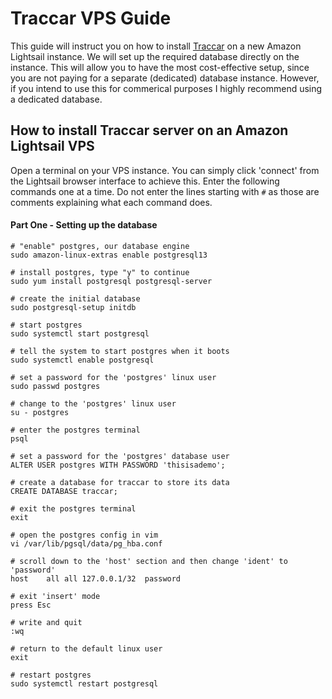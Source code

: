 # Traccar VPS Guide

This guide will instruct you on how to install [Traccar](https://www.traccar.org/) on a new Amazon Lightsail instance. We will set up the required database directly on the instance. This will allow you to have the most cost-effective setup, since you are not paying for a separate (dedicated) database instance. However, if you intend to use this for commerical purposes I highly recommend using a dedicated database.

## How to install Traccar server on an Amazon Lightsail VPS

Open a terminal on your VPS instance. You can simply click 'connect' from the Lightsail browser interface to achieve this. Enter the following commands one at a time. Do not enter the lines starting with `#` as those are comments explaining what each command does.

#### Part One - Setting up the database
```
# "enable" postgres, our database engine
sudo amazon-linux-extras enable postgresql13

# install postgres, type "y" to continue
sudo yum install postgresql postgresql-server

# create the initial database
sudo postgresql-setup initdb

# start postgres
sudo systemctl start postgresql

# tell the system to start postgres when it boots
sudo systemctl enable postgresql

# set a password for the 'postgres' linux user
sudo passwd postgres

# change to the 'postgres' linux user
su - postgres

# enter the postgres terminal
psql

# set a password for the 'postgres' database user
ALTER USER postgres WITH PASSWORD 'thisisademo';

# create a database for traccar to store its data
CREATE DATABASE traccar;

# exit the postgres terminal
exit

# open the postgres config in vim
vi /var/lib/pgsql/data/pg_hba.conf

# scroll down to the 'host' section and then change 'ident' to 'password'
host    all all 127.0.0.1/32  password

# exit 'insert' mode
press Esc

# write and quit
:wq

# return to the default linux user
exit

# restart postgres
sudo systemctl restart postgresql
```